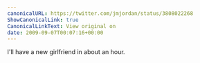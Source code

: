 ```yaml
---
canonicalURL: https://twitter.com/jmjordan/status/3808022268
ShowCanonicalLink: true
CanonicalLinkText: View original on
date: 2009-09-07T00:07:16+00:00
---
```

I'll have a new girlfriend in about an hour.